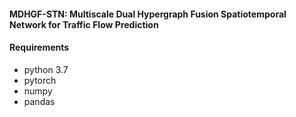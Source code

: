 #### MDHGF-STN: Multiscale Dual Hypergraph Fusion Spatiotemporal Network for Traffic Flow Prediction

#### Requirements
- python 3.7
- pytorch
- numpy
- pandas
